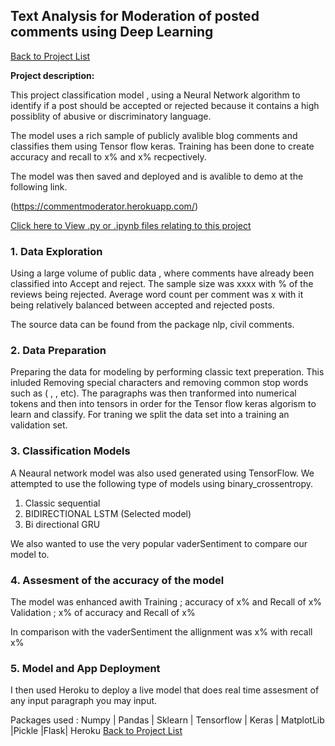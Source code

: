 
## Text Analysis for Moderation of posted comments using Deep Learning

[Back to Project List](http://emilevdheyde.github.io/)

**Project description:** 

This project classification model , using a Neural Network algorithm to identify if a post should be accepted or rejected because it contains a high possiblity of abusive or discriminatory language. 

The model uses a rich sample of publicly avalible blog comments and classifies them using Tensor flow keras.
Training has been done to create accuracy and recall to x% and x% recpectively.

The model was then saved and deployed and is avalible to demo at the following link.

<Test The model> (https://commentmoderator.herokuapp.com/)

[Click here to View .py or .ipynb files relating to this project](https://github.com/EmileVdHeyde/My-Python-Projects/tree/master/4.NLP%20Comments%20Moderator)

### 1. Data Exploration 

Using a large volume of public data , where comments have already been classified into Accept and reject.
The sample size was xxxx with % of the reviews being rejected. Average word count per comment was x with it being relatively balanced between accepted and rejected posts. 

The source data can be found from the package nlp, civil comments. 

### 2. Data Preparation 

Preparing the data for modeling by performing classic text preperation. This inluded Removing special characters and removing common stop words such as (     ,   ,    etc). The paragraphs was then tranformed into numerical tokens and then into tensors in order for the Tensor flow keras algorism to learn and classify. For traning we split the data set into a training an validation set. 


### 3. Classification Models

A Neaural network model was also used generated using TensorFlow. We attempted to use the following type of models using binary_crossentropy. 
1. Classic sequential 
2. BIDIRECTIONAL LSTM (Selected model)
3. Bi directional GRU 

We also wanted to use the very popular vaderSentiment  to compare our model to. 

### 4. Assesment of the accuracy of the model 

The model was enhanced awith 
Training ; accuracy of  x% and Recall of x% 
Validation ; x% of accuracy and Recall of x% 

In comparison with the vaderSentiment  the allignment was x% with recall x%

### 5. Model and App Deployment 

I then used Heroku to deploy a live model that does real time assesment of any input paragraph you may input. 


Packages used :
Numpy | Pandas | Sklearn | Tensorflow | Keras | MatplotLib |Pickle |Flask| Heroku
[Back to Project List](http://emilevdheyde.github.io/)
